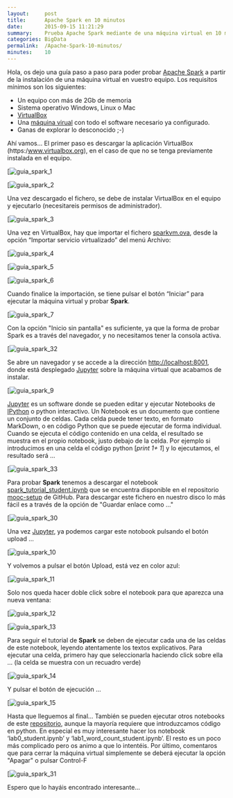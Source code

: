 ```yaml
---
layout:     post
title:      Apache Spark en 10 minutos 
date:       2015-09-15 11:21:29
summary:    Prueba Apache Spark mediante de una máquina virtual en 10 minutos
categories: BigData
permalink:  /Apache-Spark-10-minutos/
minutes:    10
---
```


Hola, os dejo una guía paso a paso para poder probar [Apache Spark](http://spark.apache.org/) a partir de la instalación de una máquina virtual en vuestro equipo. Los requisitos mínimos son los siguientes:

*   Un equipo con más de 2Gb de memoria
*   Sistema operativo Windows, Linux o Mac
*   [VirtualBox](https://www.virtualbox.org/)
*   Una [máquina virual](https://goo.gl/B0SxcO) con todo el software necesario ya configurado.
*   Ganas de explorar lo desconocido ;-)

Ahí vamos... El primer paso es descargar la aplicación VirtualBox (https:/www.virtualbox.org), en el caso de que no se tenga previamente instalada en el equipo.

[![guia_spark_1](/images/apache-spark-en-10-minutos/guia_spark_1.png) 

[![guia_spark_2](/images/apache-spark-en-10-minutos/guia_spark_2.png)

Una vez descargado el fichero, se debe de instalar VirtualBox en el equipo y ejecutarlo (necesitareis permisos de administrador).

[![guia_spark_3](/images/apache-spark-en-10-minutos/guia_spark_3.png)

Una vez en VirtualBox, hay que importar el fichero [sparkvm.ova](https://goo.gl/B0SxcO), desde la opción “Importar servicio virtualizado” del menú Archivo: 

[![guia_spark_4](/images/apache-spark-en-10-minutos/guia_spark_4.png)

[![guia_spark_5](/images/apache-spark-en-10-minutos/guia_spark_5.png) 

[![guia_spark_6](/images/apache-spark-en-10-minutos/guia_spark_6.png)

Cuando finalice la importación, se tiene pulsar el botón “Iniciar” para ejecutar la máquina virtual y probar **Spark**. 

[![guia_spark_7](/images/apache-spark-en-10-minutos/guia_spark_7.png)

Con la opción "Inicio sin pantalla" es suficiente, ya que la forma de probar Spark es a través del navegador, y no necesitamos tener la consola activa. 

[![guia_spark_32](/images/apache-spark-en-10-minutos/guia_spark_32.png)

Se abre un navegador y se accede a la dirección [http://localhost:8001](http://localhost:8001), donde está desplegado [Jupyter](http://jupyter.org/) sobre la máquina virtual que acabamos de instalar. 

[![guia_spark_9](/images/apache-spark-en-10-minutos/guia_spark_9.png)

[Jupyter](http://jupyter.org/) es un software donde se pueden editar y ejecutar Notebooks de [IPython](https://en.wikipedia.org/wiki/IPython) o python interactivo. Un Notebook es un documento que contiene un conjunto de celdas. Cada celda puede tener texto, en formato MarkDown, o en código Python que se puede ejecutar de forma individual. Cuando se ejecuta el código contenido en una celda, el resultado se muestra en el propio notebook, justo debajo de la celda. Por ejemplo si introducimos en una celda el código python [_print 1+ 1_] y lo ejecutamos, el resultado será ... 

[![guia_spark_33](/images/apache-spark-en-10-minutos/guia_spark_33.png) 

Para probar **Spark** tenemos a descargar el notebook [spark_tutorial_student.ipynb](https://github.com/spark-mooc/mooc-setup/blob/master/spark_tutorial_student.ipynb) que se encuentra disponible en el repositorio [mooc-setup](https://github.com/spark-mooc/mooc-setup) de GitHub. Para descargar este fichero en nuestro disco lo más fácil es a través de la opción de "Guardar enlace como ..."

[![guia_spark_30](/images/apache-spark-en-10-minutos/guia_spark_30.png)

Una vez [Jupyter](http://localhost:8001), ya podemos cargar este notobook pulsando el botón upload ... 

[![guia_spark_10](/images/apache-spark-en-10-minutos/guia_spark_10.png)

Y volvemos a pulsar el botón Upload, está vez en color azul:

[![guia_spark_11](/images/apache-spark-en-10-minutos/guia_spark_11.png)

Solo nos queda hacer doble click sobre el notebook para que aparezca una nueva ventana: 

[![guia_spark_12](/images/apache-spark-en-10-minutos/guia_spark_12.png) 

[![guia_spark_13](/images/apache-spark-en-10-minutos/guia_spark_13.png) 

Para seguir el tutorial de **Spark** se deben de ejecutar cada una de las celdas de este notebook, leyendo atentamente los textos explicativos. Para ejecutar una celda, primero hay que seleccionarla haciendo click sobre ella … (la celda se muestra con un recuadro verde)

[![guia_spark_14](/images/apache-spark-en-10-minutos/guia_spark_14.png)

Y pulsar el botón de ejecución ...

[![guia_spark_15](/images/apache-spark-en-10-minutos/guia_spark_15.png)  

Hasta que lleguemos al final... También se pueden ejecutar otros notebooks de este [repositorio](https://github.com/spark-mooc/mooc-setup), aunque la mayoría requiere que introduzcamos código en python. En especial es muy interesante hacer los notebook ‘lab0_student.ipynb’ y ‘lab1_word_count_student.ipynb’. El resto es un poco más complicado pero os animo a que lo intentéis. Por último, comentaros que para cerrar la máquina virtual simplemente se deberá ejecutar la opción "Apagar" o pulsar Control-F

[![guia_spark_31](/images/apache-spark-en-10-minutos/guia_spark_31.png)

Espero que lo hayáis encontrado interesante...
